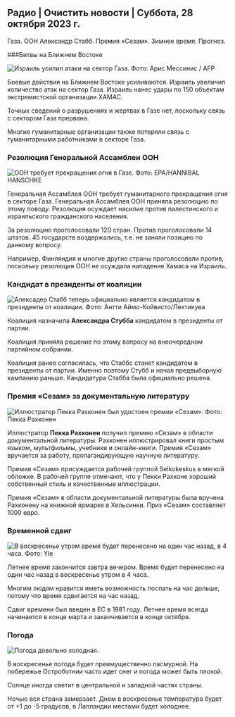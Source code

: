 ## Радио \| Очистить новости \| Суббота, 28 октября 2023 г.

Газа. ООН Александр Стабб. Премия «Сезам». Зимнее время. Прогноз.

###Битвы на Ближнем Востоке

![Израиль усилил атаки на сектор Газа. Фото: Арис Мессинис / AFP](https://images.cdn.yle.fi/image/upload/c_crop,h_2880,w_5120,x_0,y_531/ar_1.7777777777777777,c_fill,g_faces,h_675,w_1200/dpr_1.0/q_auto:eco/f_auto/fl_lossy/v1698410872/39-1192351653bb10bf0b47)

Боевые действия на Ближнем Востоке усиливаются. Израиль увеличил количество атак на сектор Газа. Израиль нанес удары по 150 объектам экстремистской организации ХАМАС.

Точных сведений о разрушениях и жертвах в Газе нет, поскольку связь с сектором Газа прервана.

Многие гуманитарные организации также потеряли связь с гуманитарными работниками в секторе Газа.

### Резолюция Генеральной Ассамблеи ООН

![ООН требует прекращения огня в Газе. Фото: EPA/HANNIBAL HANSCHKE](https://images.cdn.yle.fi/image/upload/c_crop,h_3150,w_5600,x_0,y_268/ar_1.7777777777777777,c_fill,g_faces,h_675,w_1200/dpr_1.0/q_auto:eco/f_auto/fl_lossy/v1698499380/39-1192714653d0ab7d4d4c)

Генеральная Ассамблея ООН требует гуманитарного прекращения огня в секторе Газа. Генеральная Ассамблея ООН приняла резолюцию по этому поводу. Резолюция осуждает насилие против палестинского и израильского гражданского населения.

За резолюцию проголосовали 120 стран. Против проголосовали 14 штатов. 45 государств воздержались, т.е. не заняли позицию по данному вопросу.

Например, Финляндия и многие другие страны проголосовали против, поскольку резолюция ООН не осуждала нападение Хамаса на Израиль.

### Кандидат в президенты от коалиции

![Алексадер Стабб теперь официально является кандидатом в президенты от коалиции. Фото: Антти Аймо-Койвисто/Лехтикува](https://images.cdn.yle.fi/image/upload/c_crop,h_2880,w_5120,x_0,y_287/ar_1.7777777777777777,c_fill,g_faces,h_675,w_1200/dpr_1.0/q_auto:eco/f_auto/fl_lossy/v1698494219/39-1192698653cf6c267686)

Коалиция назначила **Александра Стубба** кандидатом в президенты от партии.

Коалиция приняла решение по этому вопросу на внеочередном партийном собрании.

Коалиция ранее согласилась, что Стаббс станет кандидатом в президенты от партии. Именно поэтому Стубб и начал предвыборную кампанию раньше. Кандидатура Стабба была официально решена.

### Премия «Сезам» за документальную литературу

![Иллюстратор Пекка Рахконен был удостоен премии «Сезам». Фото: Пекка Рахконен](https://images.cdn.yle.fi/image/upload/c_crop,h_861,w_1531,x_2,y_65/ar_1.7777777777777777,c_fill,g_faces,h_675,w_1200/dpr_1.0/q_auto:eco/f_auto/fl_lossy/v1698504762/39-1192741653d1f5e2611a)

Иллюстратор **Пекка Рахконен** получил премию «Сезам» в области документальной литературы. Рахконен иллюстрировал книги простым языком, мультфильмы, учебники и онлайн-книги. Премия «Сезам» вручается за работу, пропагандирующую научную литературу.

Премия «Сезам» присуждается рабочей группой Selkokeskus в мягкой обложке. В рабочей группе отмечают, что у Пекки Рахконе хороший собственный стиль и качественные иллюстрации.

Премия «Сезам» в области документальной литературы была вручена Рахконену на книжной ярмарке в Хельсинки. Приз «Сезам» составляет 1000 евро.

### Временной сдвиг

![В воскресенье утром время будет перенесено на один час назад, в 4 часа. Фото: Yle](https://images.cdn.yle.fi/image/upload/c_crop,h_900,w_1600,x_0,y_0/ar_1.77777777777777777,c_fill,g_faces,h_675,w_1200/dpr_1.0/q_auto:eco/f_auto/fl_lossy/v1603530654/14-svyle-6142553197327452bd)

Летнее время закончится завтра вечером. Время будет перенесено на один час назад в воскресенье утром в 4 часа.

Многим людям нравится иметь возможность поспать на час дольше, потому что время сдвигается на час назад.

Сдвиг времени был введен в ЕС в 1981 году. Летнее время всегда начинается в конце марта и заканчивается в конце октября.

### Погода

![Погода довольно холодная.](https://images.cdn.yle.fi/image/upload/c_crop,h_1080,w_1919,x_0,y_0/ar_1.7777777777777777,c_fill,g_faces,h_675,w_1200/dpr_1.0/q_auto:eco/f_auto/fl_lossy/v1698504972/39-1192742653d20d3625ce)

В воскресенье погода будет преимущественно пасмурной. На побережье Остроботнии часто идет снег и погода может быть плохой.

Солнце иногда светит в центральной и западной частях страны.

Ночью вся страна замерзает. Днем в воскресенье температура будет от +1 до -5 градусов, в Лапландии местами будет холоднее.